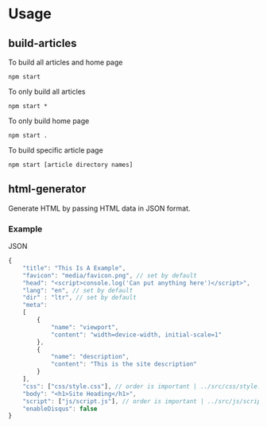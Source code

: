 # Usage

## build-articles

To build all articles and home page

    npm start

To only build all articles

    npm start *

To only build home page

    npm start .

To build specific article page

    npm start [article directory names]

## html-generator

Generate HTML by passing HTML data in JSON format.

### Example

JSON

```js
{
    "title": "This Is A Example",
    "favicon": "media/favicon.png", // set by default
    "head": "<script>console.log('Can put anything here')</script>",
    "lang": "en", // set by default
    "dir" : "ltr", // set by default
    "meta":
    [
        {
            "name": "viewport",
            "content": "width=device-width, initial-scale=1"
        },
        {
            "name": "description",
            "content": "This is the site description"
        }
    ],
    "css": ["css/style.css"], // order is important | ../src/css/style.js is always included
    "body": "<h1>Site Heading</h1>",
    "script": ["js/script.js"], // order is important | ../src/js/script.js is always included
    "enableDisqus": false
}
```
